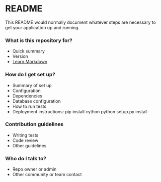 # README #

This README would normally document whatever steps are necessary to get your application up and running.

### What is this repository for? ###

* Quick summary
* Version
* [Learn Markdown](https://bitbucket.org/tutorials/markdowndemo)

### How do I get set up? ###

* Summary of set up
* Configuration
* Dependencies
* Database configuration
* How to run tests
* Deployment instructions:
pip install cython
python setup.py install

### Contribution guidelines ###

* Writing tests
* Code review
* Other guidelines

### Who do I talk to? ###

* Repo owner or admin
* Other community or team contact